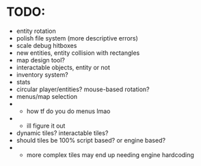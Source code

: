TODO:
=====

- entity rotation
- polish file system (more descriptive errors)
- scale debug hitboxes
- new entities, entity collision with rectangles
- map design tool?
- interactable objects, entity or not
- inventory system?
- stats
- circular player/entities? mouse-based rotation?
- menus/map selection
- - how tf do you do menus lmao
- - ill figure it out
- dynamic tiles? interactable tiles?
- should tiles be 100% script based? or engine based?
- - more complex tiles may end up needing engine hardcoding